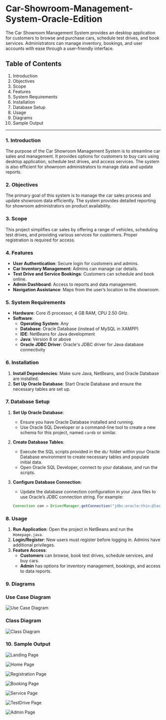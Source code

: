 # Car-Showroom-Management-System-Oracle-Edition

The Car Showroom Management System provides an desktop application for customers to browse and purchase cars, schedule test drives, and book services. Administrators can manage inventory, bookings, and user accounts with ease through a user-friendly interface.

## Table of Contents

1. Introduction
2. Objectives
3. Scope
4. Features
5. System Requirements
6. Installation
7. Database Setup
8. Usage
9. Diagrams
10. Sample Output

---

### 1. Introduction

The purpose of the Car Showroom Management System is to streamline car sales and management. It provides options for customers to buy cars using desktop application, schedule test drives, and access services. The system is also efficient for showroom administrators to manage data and update reports.

### 2. Objectives

The primary goal of this system is to manage the car sales process and update showroom data efficiently. The system provides detailed reporting for showroom administrators on product availability.

### 3. Scope

This project simplifies car sales by offering a range of vehicles, scheduling test drives, and providing various services for customers. Proper registration is required for access.

### 4. Features

- **User Authentication**: Secure login for customers and admins.
- **Car Inventory Management**: Admins can manage car details.
- **Test Drive and Service Bookings**: Customers can schedule and book online.
- **Admin Dashboard**: Access to reports and data management.
- **Navigation Assistance**: Maps from the user’s location to the showroom.

### 5. System Requirements

- **Hardware**: Core i5 processor, 4 GB RAM, CPU 2.50 GHz.
- **Software**:
    - **Operating System**: Any
    - **Database**: Oracle Database (instead of MySQL in XAMPP)
    - **IDE**: NetBeans for Java development
    - **Java**: Version 8 or above
    - **Oracle JDBC Driver**: Oracle's JDBC driver for Java database connectivity

### 6. Installation

1. **Install Dependencies**: Make sure Java, NetBeans, and Oracle Database are installed.
2. **Set Up Oracle Database**: Start Oracle Database and ensure the necessary tables are set up.

### 7. Database Setup

1. **Set Up Oracle Database**:
   - Ensure you have Oracle Database installed and running.
   - Use Oracle SQL Developer or a command-line tool to create a new schema for this project, named `cardb` or similar.

2. **Create Database Tables**:
   - Execute the SQL scripts provided in the `db/` folder within your Oracle Database environment to create necessary tables and populate initial data.
   - Open Oracle SQL Developer, connect to your database, and run the scripts.

3. **Configure Database Connection**:
   - Update the database connection configuration in your Java files to use Oracle’s JDBC connection string. For example:

   ```java
   Connection con = DriverManager.getConnection("jdbc:oracle:thin:@localhost:1521:xe", "username", "password");
   
### 8. Usage

1. **Run Application**: Open the project in NetBeans and run the `Homepage.java`.
2. **Login/Register**: New users must register before logging in. Admins have additional privileges.
3. **Feature Access**:
    - **Customers** can browse, book test drives, schedule services, and buy cars.
    - **Admin** has options for inventory management, bookings, and access to data reports.
  
### 9. Diagrams

### Use Case Diagram

![Use Case Diagram](docs/usecase.png)

### Class Diagram

![Class Diagram](docs/systemdesign.jpg)

### 10. Sample Output

![Landing Page](docs/landingpage.png)

![Home Page](docs/homepage.png)

![Registration Page](docs/registration.png)

![Booking Page](docs/booking.png)

![Service Page](docs/service.png)

![TestDrive Page](docs/testdrive.png)

![Admin Page](docs/adminpage.png)

